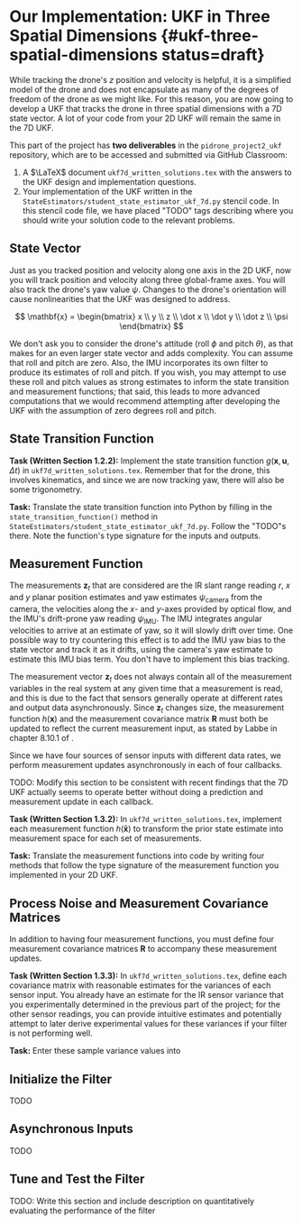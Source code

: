 # Our Implementation: UKF in Three Spatial Dimensions {#ukf-three-spatial-dimensions status=draft}

While tracking the drone's $z$ position and velocity is helpful, it is a simplified model of the drone and does not encapsulate as many of the degrees of freedom of the drone as we might like. For this reason, you are now going to develop a UKF that tracks the drone in three spatial dimensions with a 7D state vector. A lot of your code from your 2D UKF will remain the same in the 7D UKF.

This part of the project has **two deliverables** in the `pidrone_project2_ukf` repository, which are to be accessed and submitted via GitHub Classroom:

1. A $\LaTeX$ document `ukf7d_written_solutions.tex` with the answers to the UKF design and implementation questions.
2. Your implementation of the UKF written in the `StateEstimators/student_state_estimator_ukf_7d.py` stencil code. In this stencil code file, we have placed "TODO" tags describing where you should write your solution code to the relevant problems.

## State Vector

Just as you tracked position and velocity along one axis in the 2D UKF, now you will track position and velocity along three global-frame axes. You will also track the drone's yaw value $\psi$. Changes to the drone's orientation will cause nonlinearities that the UKF was designed to address.

$$
\mathbf{x} = \begin{bmatrix}
x \\
y \\
z \\
\dot x \\
\dot y \\
\dot z \\
\psi \end{bmatrix}
$$

We don't ask you to consider the drone's attitude (roll $\phi$ and pitch $\theta$), as that makes for an even larger state vector and adds complexity. You can assume that roll and pitch are zero. Also, the IMU incorporates its own filter to produce its estimates of roll and pitch. If you wish, you may attempt to use these roll and pitch values as strong estimates to inform the state transition and measurement functions; that said, this leads to more advanced computations that we would recommend attempting after developing the UKF with the assumption of zero degrees roll and pitch.

## State Transition Function
**Task (Written Section 1.2.2):** Implement the state transition function $g(\mathbf{x}, \mathbf{u}, \Delta t)$ in `ukf7d_written_solutions.tex`. Remember that for the drone, this involves kinematics, and since we are now tracking yaw, there will also be some trigonometry.

**Task:** Translate the state transition function into Python by filling in the `state_transition_function()` method in `StateEstimators/student_state_estimator_ukf_7d.py`. Follow the "TODO"s there. Note the function's type signature for the inputs and outputs.

## Measurement Function
The measurements $\mathbf{z}_t$ that are considered are the IR slant range reading $r$, $x$ and $y$ planar position estimates and yaw estimates $\psi_{\text{camera}}$ from the camera, the velocities along the $x$- and $y$-axes provided by optical flow, and the IMU's drift-prone yaw reading $\psi_{\text{IMU}}$. The IMU integrates angular velocities to arrive at an estimate of yaw, so it will slowly drift over time. One possible way to try countering this effect is to add the IMU yaw bias to the state vector and track it as it drifts, using the camera's yaw estimate to estimate this IMU bias term. You don't have to implement this bias tracking.

The measurement vector $\mathbf{z}_t$ does not always contain all of the measurement variables in the real system at any given time that a measurement is read, and this is due to the fact that sensors generally operate at different rates and output data asynchronously. Since $\mathbf{z}_t$ changes size, the measurement function $h(\mathbf{x})$ and the measurement covariance matrix $\mathbf{R}$ must both be updated to reflect the current measurement input, as stated by Labbe in chapter 8.10.1 of [](#bib:labbe_kalman).

Since we have four sources of sensor inputs with different data rates, we perform measurement updates asynchronously in each of four callbacks.

TODO: Modify this section to be consistent with recent findings that the 7D UKF actually seems to operate better without doing a prediction and measurement update in each callback.

**Task (Written Section 1.3.2):** In `ukf7d_written_solutions.tex`, implement each measurement function $h(\mathbf{\bar x})$ to transform the prior state estimate into measurement space for each set of measurements.

**Task:** Translate the measurement functions into code by writing four methods that follow the type signature of the measurement function you implemented in your 2D UKF.

## Process Noise and Measurement Covariance Matrices
In addition to having four measurement functions, you must define four measurement covariance matrices $\mathbf{R}$ to accompany these measurement updates.

**Task (Written Section 1.3.3):** In `ukf7d_written_solutions.tex`, define each covariance matrix with reasonable estimates for the variances of each sensor input. You already have an estimate for the IR sensor variance that you experimentally determined in the previous part of the project; for the other sensor readings, you can provide intuitive estimates and potentially attempt to later derive experimental values for these variances if your filter is not performing well.

**Task:** Enter these sample variance values into

## Initialize the Filter
TODO

## Asynchronous Inputs
TODO

## Tune and Test the Filter
TODO: Write this section and include description on quantitatively evaluating the performance of the filter
